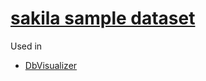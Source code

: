 # [sakila sample dataset](https://dev.mysql.com/doc/sakila/en/)
Used in
- [DbVisualizer](https://github.com/davidkhala/data/blob/main/model/vendors.md#freemium)
